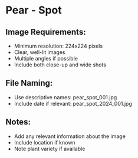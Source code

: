 # Pear - Spot

## Image Requirements:
- Minimum resolution: 224x224 pixels
- Clear, well-lit images
- Multiple angles if possible
- Include both close-up and wide shots

## File Naming:
- Use descriptive names: pear_spot_001.jpg
- Include date if relevant: pear_spot_2024_001.jpg

## Notes:
- Add any relevant information about the image
- Include location if known
- Note plant variety if available
